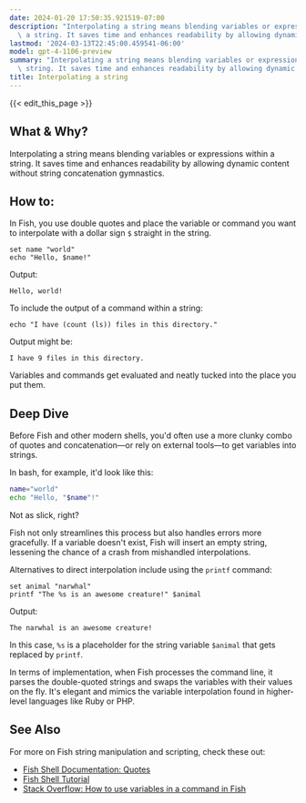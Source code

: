 ```yaml
---
date: 2024-01-20 17:50:35.921519-07:00
description: "Interpolating a string means blending variables or expressions within\
  \ a string. It saves time and enhances readability by allowing dynamic content without\u2026"
lastmod: '2024-03-13T22:45:00.459541-06:00'
model: gpt-4-1106-preview
summary: "Interpolating a string means blending variables or expressions within a\
  \ string. It saves time and enhances readability by allowing dynamic content without\u2026"
title: Interpolating a string
---
```


{{< edit_this_page >}}

## What & Why?

Interpolating a string means blending variables or expressions within a string. It saves time and enhances readability by allowing dynamic content without string concatenation gymnastics.

## How to:

In Fish, you use double quotes and place the variable or command you want to interpolate with a dollar sign `$` straight in the string.

```fish
set name "world"
echo "Hello, $name!"
```

Output:
```
Hello, world!
```

To include the output of a command within a string:

```fish
echo "I have (count (ls)) files in this directory."
```

Output might be:
```
I have 9 files in this directory.
```

Variables and commands get evaluated and neatly tucked into the place you put them.

## Deep Dive

Before Fish and other modern shells, you'd often use a more clunky combo of quotes and concatenation—or rely on external tools—to get variables into strings.

In bash, for example, it'd look like this:

```bash
name="world"
echo "Hello, "$name"!"
```

Not as slick, right?

Fish not only streamlines this process but also handles errors more gracefully. If a variable doesn't exist, Fish will insert an empty string, lessening the chance of a crash from mishandled interpolations.

Alternatives to direct interpolation include using the `printf` command:

```fish
set animal "narwhal"
printf "The %s is an awesome creature!" $animal
```

Output:
```
The narwhal is an awesome creature!
```

In this case, `%s` is a placeholder for the string variable `$animal` that gets replaced by `printf`.

In terms of implementation, when Fish processes the command line, it parses the double-quoted strings and swaps the variables with their values on the fly. It's elegant and mimics the variable interpolation found in higher-level languages like Ruby or PHP.

## See Also

For more on Fish string manipulation and scripting, check these out:

- [Fish Shell Documentation: Quotes](https://fishshell.com/docs/current/index.html#quotes)
- [Fish Shell Tutorial](https://fishshell.com/docs/current/tutorial.html)
- [Stack Overflow: How to use variables in a command in Fish](https://stackoverflow.com/questions/2763006/how-to-use-variables-in-a-command-in-fish)
